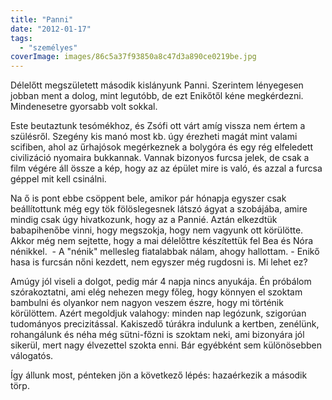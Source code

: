 ```yaml
---
title: "Panni"
date: "2012-01-17"
tags: 
  - "személyes"
coverImage: images/86c5a37f93850a8c47d3a890ce0219be.jpg
---
```


Délelőtt megszületett második kislányunk Panni. Szerintem lényegesen jobban ment a dolog, mint legutóbb, de ezt Enikőtől kéne megkérdezni. Mindenesetre gyorsabb volt sokkal.

Este beutaztunk tesómékhoz, és Zsófi ott várt amíg vissza nem értem a szülésről. Szegény kis manó most kb. úgy érezheti magát mint valami scifiben, ahol az űrhajósok megérkeznek a bolygóra és egy rég elfeledett civilizáció nyomaira bukkannak. Vannak bizonyos furcsa jelek, de csak a film végére áll össze a kép, hogy az az épület mire is való, és azzal a furcsa géppel mit kell csinálni.

Na ő is pont ebbe csöppent bele, amikor pár hónapja egyszer csak beállítottunk még egy tök fölöslegesnek látszó ágyat a szobájába, amire mindig csak úgy hivatkozunk, hogy az a Pannié. Aztán elkezdtük babapihenőbe vinni, hogy megszokja, hogy nem vagyunk ott körülötte. Akkor még nem sejtette, hogy a mai délelőttre készítettük fel Bea és Nóra nénikkel.  - A "nénik" mellesleg fiatalabbak nálam, ahogy hallottam. - Enikő hasa is furcsán nőni kezdett, nem egyszer még rugdosni is. Mi lehet ez?

Amúgy jól viseli a dolgot, pedig már 4 napja nincs anyukája. Én próbálom szórakoztatni, ami elég nehezen megy főleg, hogy könnyen el szoktam bambulni és olyankor nem nagyon veszem észre, hogy mi történik körülöttem. Azért megoldjuk valahogy: minden nap legózunk, szigorúan tudományos precizitással. Kakiszedő túrákra indulunk a kertben, zenélünk, rohangálunk és néha még sütni-főzni is szoktam neki, ami bizonyára jól sikerül, mert nagy élvezettel szokta enni. Bár egyébként sem különösebben válogatós.

Így állunk most, pénteken jön a következő lépés: hazaérkezik a második törp.
